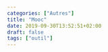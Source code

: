 ```yaml
---
categories: ["Autres"]
title: "Mooc"
date: 2019-09-30T13:52:51+02:00
draft: false
tags: ["outil"]
---
```

